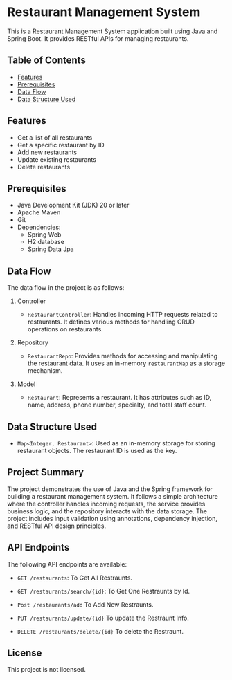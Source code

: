 # Restaurant Management System

This is a Restaurant Management System application built using Java and Spring Boot. It provides RESTful APIs for managing restaurants.

## Table of Contents

- [Features](#features)
- [Prerequisites](#prerequisites)
- [Data Flow](#data-flow)
- [Data Structure Used](#data-structure-used)


## Features

- Get a list of all restaurants
- Get a specific restaurant by ID
- Add new restaurants
- Update existing restaurants
- Delete restaurants

## Prerequisites

- Java Development Kit (JDK) 20 or later
- Apache Maven
- Git
- Dependencies:
     - Spring Web
     - H2 database
     - Spring Data Jpa   

## Data Flow

The data flow in the project is as follows:

  1. Controller

     - `RestaurantController`: Handles incoming HTTP requests related to restaurants. It defines various methods for handling CRUD operations on restaurants.


   3. Repository

      - `RestaurantRepo`: Provides methods for accessing and manipulating the restaurant data. It uses an in-memory `restaurantMap` as a storage mechanism.

   4. Model

      - `Restaurant`: Represents a restaurant. It has attributes such as ID, name, address, phone number, specialty, and total staff count.

  

## Data Structure Used

- `Map<Integer, Restaurant>`: Used as an in-memory storage for storing restaurant objects. The restaurant ID is used as the key.

## Project Summary

The project demonstrates the use of Java and the Spring framework for building a restaurant management system. It follows a simple architecture where the controller handles incoming requests, the service provides business logic, and the repository interacts with the data storage. The project includes input validation using annotations, dependency injection, and RESTful API design principles.





## API Endpoints

The following API endpoints are available:

- `GET /restaurants`: To Get All Restraunts.

- `GET /restaurants/search/{id}`: To Get One Restraunts by Id.

- `Post /restaurants/add` To Add New Restraunts.

- `PUT /restaurants/update/{id}`
To update the Restraunt Info.

- `DELETE /restaurants/delete/{id}`
To delete the Restraunt.




## License
This project is not licensed.
